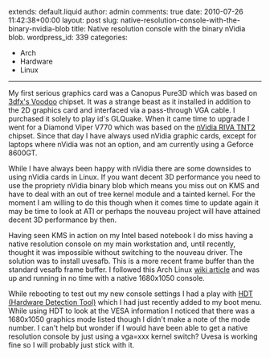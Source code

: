 extends: default.liquid
author: admin
comments: true
date: 2010-07-26 11:42:38+00:00
layout: post
slug: native-resolution-console-with-the-binary-nvidia-blob
title: Native resolution console with the binary nVidia blob.
wordpress_id: 339
categories:
- Arch
- Hardware
- Linux
---

My first serious graphics card was a Canopus Pure3D which was based on [3dfx's Voodoo](http://en.wikipedia.org/wiki/3dfx) chipset. It was a strange beast as it installed in addition to the 2D graphics card and interfaced via a pass-through VGA cable. I purchased it solely to play id's GLQuake. When it came time to upgrade I went for a Diamond Viper V770 which was based on the [nVidia RIVA TNT2](http://en.wikipedia.org/wiki/Tnt2) chipset. Since that day I have always used nVidia graphic cards, except for laptops where nVidia was not an option, and am currently using a Geforce 8600GT.

While I have always been happy with nVidia there are some downsides to using nVidia cards in Linux. If you want decent 3D performance you need to use the propriety nVidia binary blob which means you miss out on KMS and have to deal with an out of tree kernel module and a tainted kernel. For the moment I am willing to do this though when it comes time to update again it may be time to look at ATI or perhaps the nouveau project will have attained decent 3D performance by then.

Having seen KMS in action on my Intel based notebook I do miss having a native resolution console on my main workstation and, until recently, thought it was impossible without switching to the nouveau driver. The solution was to install uvesafb. This is a more recent frame buffer than the standard vesafb frame buffer. I followed this Arch Linux [wiki article](http://wiki.archlinux.org/index.php/Uvesafb) and was up and running in no time with a native 1680x1050 console.

While rebooting to test out my new console settings I had a play with [HDT (Hardware Detection Tool)](http://www.hdt-project.org/) which I had just recently added to my boot menu. While using HDT to look at the VESA information I noticed that there was a 1680x1050 graphics mode listed though I didn't make a note of the mode number. I can't help but wonder if I would have been able to get a native resolution console by just using a vga=xxx kernel switch? Uvesa is working fine so I will probably just stick with it.
